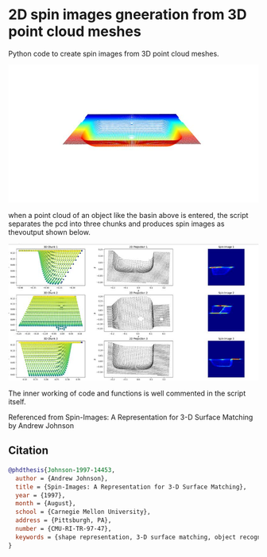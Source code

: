 # 2D spin images gneeration from 3D point cloud meshes
Python code to create spin images from 3D point cloud meshes.


![Alt Text](images/basin.jpg) 

when a point cloud of an object like the basin above is entered, the script separates the pcd into three chunks and produces  spin images as thevoutput shown below.

![Alt Text](images/spin.jpg)

The inner working of code and functions  is well commented in the script itself.


Referenced from Spin-Images: A Representation for 3-D Surface Matching by Andrew Johnson


## Citation
```bibtex
@phdthesis{Johnson-1997-14453,
  author = {Andrew Johnson},
  title = {Spin-Images: A Representation for 3-D Surface Matching},
  year = {1997},
  month = {August},
  school = {Carnegie Mellon University},
  address = {Pittsburgh, PA},
  number = {CMU-RI-TR-97-47},
  keywords = {shape representation, 3-D surface matching, object recognition, spin-images, surface mesh, surface registration, object modeling, scene clutter.},
}

